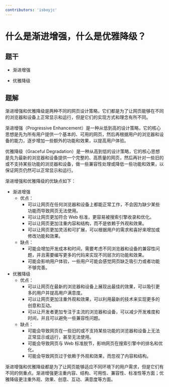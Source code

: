 ```yaml
---
contributors: 'isboyjc'
---
```


# 什么是渐进增强，什么是优雅降级？


## 题干

- 渐进增强

- 优雅降级



## 题解

<!-- ::: details 点我查看题解 -->

渐进增强和优雅降级是两种不同的网页设计策略，它们都是为了让网页能够在不同的浏览器和设备上正常显示和运行，但是它们的实现方式和理念有所不同。 

渐进增强（Progressive Enhancement）是一种从低到高的设计策略，它的核心思想是先为所有用户提供一个基本的、可用的网页，然后再根据用户的浏览器和设备的能力，逐步增加一些额外的功能和效果，以提高用户体验。 

优雅降级（Graceful Degradation）是一种从高到低的设计策略，它的核心思想是先为最新的浏览器和设备提供一个完整的、高质量的网页，然后再针对一些旧的或不支持某些功能的浏览器和设备，做一些兼容性处理或降低一些功能和效果，以保证网页仍然可以正常显示和运行。 

渐进增强和优雅降级的优缺点如下：

- 渐进增强
  - 优点：
    - 可以让网页在任何浏览器和设备上都能正常工作，不会因为缺少某些功能而导致网页无法使用。
    - 可以让网页更加符合 Web 标准，更容易被搜索引擎收录和优化。
    - 可以让网页更加注重内容和结构，而不是依赖于外观和效果。
    - 可以让网页更加灵活和可扩展，可以根据用户的需求和喜好来增加或修改功能和效果。
  - 缺点：
    - 可能会增加开发成本和时间，需要考虑不同浏览器和设备的兼容性问题，并且需要编写更多的代码来实现不同层次的功能和效果。
    - 可能会影响用户体验，一些用户可能会感觉网页缺乏吸引力或者功能不够完善。
- 优雅降级
  - 优点：
    - 可以让网页在最新的浏览器和设备上展现出最佳的效果，可以吸引更多的用户并提高用户满意度。
    - 可以让网页更加注重外观和效果，可以利用最新的技术来实现更多的创意和互动。
    - 可以让开发者更加专注于主流的浏览器和设备，可以减少开发难度和时间，并且可以避免一些兼容性问题。
  - 缺点：
    - 可能会导致网页在一些旧的或不支持某些功能的浏览器和设备上无法正常显示或运行，甚至无法使用。
    - 可能会导致网页与 Web 标准脱节，影响网页在搜索引擎中的排名和优化。
    - 可能会导致网页过于依赖于外观和效果，而忽视了内容和结构。

渐进增强和优雅降级都是为了让网页能够适应不同环境下的用户需求，但是它们有不同的侧重点。渐进增强更注重内容、结构、可用性、兼容性、标准性等方面；优雅降级更注重外观、效果、创意、互动、满意度等方面。 

<!-- ::: -->


